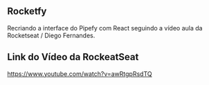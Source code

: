 ## Rocketfy

Recriando a interface do Pipefy com React seguindo a vídeo aula da Rocketseat / Diego Fernandes.

## Link do Vídeo da RockeatSeat

https://www.youtube.com/watch?v=awRtgpRsdTQ
